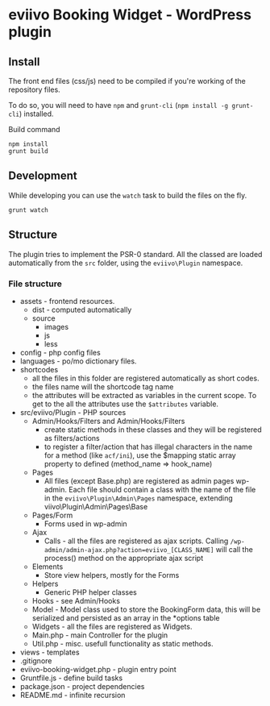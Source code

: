 # eviivo Booking Widget - WordPress plugin

## Install
The front end files (css/js) need to be compiled if you're working of the repository files.

To do so, you will need to have `npm` and `grunt-cli` (`npm install -g grunt-cli`) installed. 

Build command
```
npm install
grunt build
```

## Development
While developing you can use the `watch` task to build the files on the fly.
```
grunt watch
```

## Structure
The plugin tries to implement the PSR-0 standard. All the classed are loaded automatically from the `src` folder, using the `eviivo\Plugin` namespace.

### File structure
- assets - frontend resources.
	- dist - computed automatically
	- source
		- images
		- js
		- less
- config - php config files
- languages - po/mo dictionary files.
- shortcodes 
	- all the files in this folder are registered automatically as short codes.
	- the files name will the shortcode tag name
	- the attributes will be extracted as variables in the current scope. To get to the all the attributes use the `$attributes` variable.
- src/eviivo/Plugin - PHP sources
	- Admin/Hooks/Filters and Admin/Hooks/Filters
		- create static methods in these classes and they will be registered as filters/actions
		- to register a filter/action that has illegal characters in the name for a method (like `acf/ini`), use the $mapping static array property to defined (method_name => hook_name)
	- Pages
		- All files (except Base.php) are registered as admin pages wp-admin. Each file should contain a class with the name of the file in the `eviivo\Plugin\Admin\Pages` namespace, extending viivo\Plugin\Admin\Pages\Base
	- Pages/Form
		- Forms used in wp-admin
	- Ajax
		- Calls - all the files are registered as ajax scripts. Calling `/wp-admin/admin-ajax.php?action=eviivo_[CLASS_NAME]` will call the process() method on the appropriate ajax script
	- Elements
		- Store view helpers, mostly for the Forms
	- Helpers
		- Generic PHP helper classes
	- Hooks - see Admin/Hooks
	- Model - Model class used to store the BookingForm data, this will be serialized and persisted as an array in the *options table
	- Widgets - all the files are registered as Widgets.
	- Main.php - main Controller for the plugin
	- Util.php - misc. usefull functionality as static methods.
- views - templates
- .gitignore
- eviivo-booking-widget.php - plugin entry point
- Gruntfile.js - define build tasks
- package.json - project dependencies
- README.md - infinite recursion

